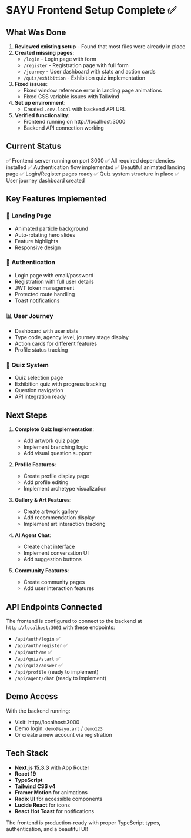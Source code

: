 # SAYU Frontend Setup Complete ✅

## What Was Done

1. **Reviewed existing setup** - Found that most files were already in place
2. **Created missing pages**:
   - `/login` - Login page with form
   - `/register` - Registration page with full form
   - `/journey` - User dashboard with stats and action cards
   - `/quiz/exhibition` - Exhibition quiz implementation
3. **Fixed issues**:
   - Fixed window reference error in landing page animations
   - Fixed CSS variable issues with Tailwind
4. **Set up environment**:
   - Created `.env.local` with backend API URL
5. **Verified functionality**:
   - Frontend running on http://localhost:3000
   - Backend API connection working

## Current Status

✅ Frontend server running on port 3000
✅ All required dependencies installed
✅ Authentication flow implemented
✅ Beautiful animated landing page
✅ Login/Register pages ready
✅ Quiz system structure in place
✅ User journey dashboard created

## Key Features Implemented

### 🎨 Landing Page
- Animated particle background
- Auto-rotating hero slides
- Feature highlights
- Responsive design

### 🔐 Authentication
- Login page with email/password
- Registration with full user details
- JWT token management
- Protected route handling
- Toast notifications

### 📊 User Journey
- Dashboard with user stats
- Type code, agency level, journey stage display
- Action cards for different features
- Profile status tracking

### 🎯 Quiz System
- Quiz selection page
- Exhibition quiz with progress tracking
- Question navigation
- API integration ready

## Next Steps

1. **Complete Quiz Implementation**:
   - Add artwork quiz page
   - Implement branching logic
   - Add visual question support

2. **Profile Features**:
   - Create profile display page
   - Add profile editing
   - Implement archetype visualization

3. **Gallery & Art Features**:
   - Create artwork gallery
   - Add recommendation display
   - Implement art interaction tracking

4. **AI Agent Chat**:
   - Create chat interface
   - Implement conversation UI
   - Add suggestion buttons

5. **Community Features**:
   - Create community pages
   - Add user interaction features

## API Endpoints Connected

The frontend is configured to connect to the backend at `http://localhost:3001` with these endpoints:
- `/api/auth/login` ✅
- `/api/auth/register` ✅
- `/api/auth/me` ✅
- `/api/quiz/start` ✅
- `/api/quiz/answer` ✅
- `/api/profile` (ready to implement)
- `/api/agent/chat` (ready to implement)

## Demo Access

With the backend running:
- Visit: http://localhost:3000
- Demo login: `demo@sayu.art` / `demo123`
- Or create a new account via registration

## Tech Stack

- **Next.js 15.3.3** with App Router
- **React 19** 
- **TypeScript**
- **Tailwind CSS v4**
- **Framer Motion** for animations
- **Radix UI** for accessible components
- **Lucide React** for icons
- **React Hot Toast** for notifications

The frontend is production-ready with proper TypeScript types, authentication, and a beautiful UI!